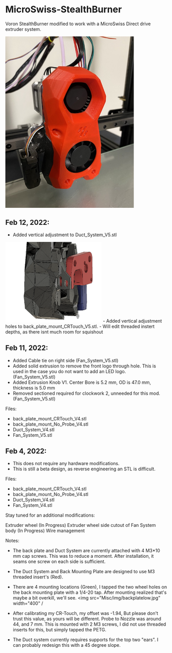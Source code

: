 # MicroSwiss-StealthBurner
Voron StealthBurner modified to work with a MicroSwiss Direct drive extruder system.   

<img src="Misc/img/stealthburnerred.jpg" width="400" />




## Feb 12, 2022: 
- Added vertical adjustment to Duct_System_V5.stl
<img src="Misc/img/slots2.png" width="300" />
- Added vertical adjustment holes to back_plate_mount_CRTouch_V5.stl.
- Will edit threaded instert depths, as there isnt much room for squishout 

## Feb 11, 2022: 
- Added Cable tie on right side (Fan_System_V5.stl)
- Added solid extrusion to remove the front logo through hole. This is used in the case you do not want to add an LED logo. (Fan_System_V5.stl)
- Added Extrusion Knob V1. Center Bore is 5.2 mm, OD is 47.0 mm, thickness is 5.0 mm
- Removed sectioned required for clockwork 2, unneeded for this mod. (Fan_System_V5.stl)

Files:
- back_plate_mount_CRTouch_V4.stl
- back_plate_mount_No_Probe_V4.stl
- Duct_System_V4.stl
- Fan_System_V5.stl


## Feb 4, 2022:
- This does not require any hardware modifications.
- This is still a beta design, as reverse engineering an STL is difficult.

Files:
- back_plate_mount_CRTouch_V4.stl
- back_plate_mount_No_Probe_V4.stl
- Duct_System_V4.stl
- Fan_System_V4.stl


Stay tuned for an additional modifications:

Extruder wheel (In Progress)
Extruder wheel side cutout of Fan System body (In Progress)
Wire management

Notes:
- The back plate and Duct System are currently attached with 4 M3*10 mm cap screws. This was to reduce a moment. After installation, it seams one screw on each side is sufficient.
- The Duct System and Back Mounting Plate are designed to use M3 threaded insert's (Red).
- There are 4 mounting locations (Green), I tapped the two wheel holes on the back mounting plate with a 1/4-20 tap. After mounting realized that's maybe a bit overkill, we'll see.
<img src="Misc/img/backplatelow.jpg" width="400" / 
     
- After calibrating my CR-Touch, my offset was -1.94, But please don't trust this value, as yours will be different. Probe to Nozzle was around 44, and 7 mm. This is mounted with 2 M3 screws, I did not use threaded inserts for this, but simply tapped the PETG.
- The Duct system currently requires supports for the top two "ears". I can probably redesign this with a 45 degree slope.
